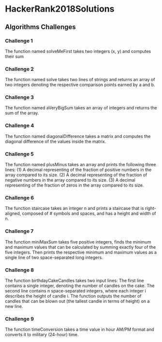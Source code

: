 # HackerRank2018Solutions

## Algorithms Challenges

### Challenge 1
The function named solveMeFirst takes two integers (x, y) and computes their sum

### Challenge 2
The function named solve takes two lines of strings and returns an array of two integers denoting the respective comparison points earned by a and b.

### Challenge 3
The function named aVeryBigSum takes an array of integers and returns the sum of the array.

### Challenge 4
The function named diagonalDifference takes a matrix and computes the diagonal difference of the values inside the matrix.

### Challenge 5
The function named plusMinus takes an array and prints the following three lines: (1) A decimal representing of the fraction of positive numbers in the array compared to its size. (2) A decimal representing of the fraction of negative numbers in the array compared to its size. (3) A decimal representing of the fraction of zeros in the array compared to its size.

### Challenge 6
The function staircase takes an integer n and prints a staircase that is right-aligned, composed of # symbols and spaces, and has a height and width of n.

### Challenge 7
The function miniMaxSum takes five positive integers, finds the minimum and maximum values that can be calculated by summing exactly four of the five integers. Then prints the respective minimum and maximum values as a single line of two space-separated long integers.

### Challenge 8
The function birthdayCakeCandles takes two input lines: The first line contains a single integer, denoting the number of candles on the cake. The second line contains n space-separated integers, where each integer i describes the height of candle i. The function outputs the number of candles that can be blown out (the tallest candle in terms of height) on a new line.

### Challenge 9
The function timeConversion takes a time value in hour AM/PM format and converts it to military (24-hour) time.



